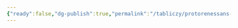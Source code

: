 ```yaml
---
{"ready":false,"dg-publish":true,"permalink":"/tabliczy/protorenessans-i-rannee-vozrozhdenie/fasad-santa-mariya-novella/","dgPassFrontmatter":true}
---
```



